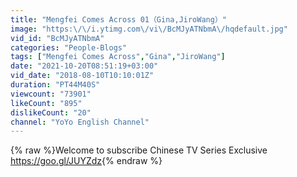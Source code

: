 ```yaml
---
title: "Mengfei Comes Across 01（Gina,JiroWang）"
image: "https:\/\/i.ytimg.com\/vi\/BcMJyATNbmA\/hqdefault.jpg"
vid_id: "BcMJyATNbmA"
categories: "People-Blogs"
tags: ["Mengfei Comes Across","Gina","JiroWang"]
date: "2021-10-20T08:51:19+03:00"
vid_date: "2018-08-10T10:10:01Z"
duration: "PT44M40S"
viewcount: "73901"
likeCount: "895"
dislikeCount: "20"
channel: "YoYo English Channel"
---
```

{% raw %}Welcome to subscribe Chinese TV Series Exclusive<br /><a rel="nofollow" target="blank" href="https://goo.gl/JUYZdz">https://goo.gl/JUYZdz</a>{% endraw %}
